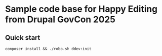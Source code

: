 # Sample code base for Happy Editing from Drupal GovCon 2025

## Quick start

```
composer install && ./robo.sh ddev:init
```
